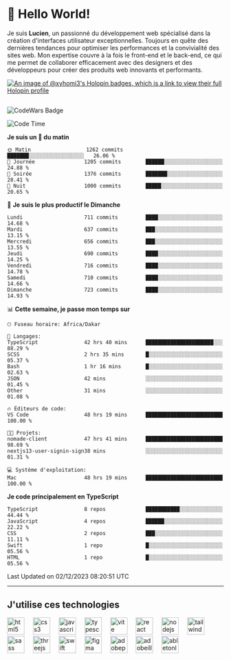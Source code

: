# 👋 Hello World!

Je suis **Lucien**, un passionné du développement web spécialisé dans la création d'interfaces utilisateur exceptionnelles. Toujours en quête des dernières tendances pour optimiser les performances et la convivialité des sites web. Mon expertise couvre à la fois le front-end et le back-end, ce qui me permet de collaborer efficacement avec des designers et des développeurs pour créer des produits web innovants et performants.

[![An image of @xyhomi3's Holopin badges, which is a link to view their full Holopin profile](https://holopin.me/xyhomi3)](https://holopin.io/@xyhomi3)

##

![CodeWars Badge](https://www.codewars.com/users/xyhomi3/badges/small)

<!--START_SECTION:waka-->
![Code Time](http://img.shields.io/badge/Code%20Time-379%20hrs%2055%20mins-blue)

**Je suis un 🐤 du matin** 

```text
🌞 Matin                  1262 commits        ███████░░░░░░░░░░░░░░░░░░   26.06 % 
🌆 Journée                1205 commits        ██████░░░░░░░░░░░░░░░░░░░   24.88 % 
🌃 Soirée                 1376 commits        ███████░░░░░░░░░░░░░░░░░░   28.41 % 
🌙 Nuit                   1000 commits        █████░░░░░░░░░░░░░░░░░░░░   20.65 % 
```
📅 **Je suis le plus productif le Dimanche** 

```text
Lundi                    711 commits         ████░░░░░░░░░░░░░░░░░░░░░   14.68 % 
Mardi                    637 commits         ███░░░░░░░░░░░░░░░░░░░░░░   13.15 % 
Mercredi                 656 commits         ███░░░░░░░░░░░░░░░░░░░░░░   13.55 % 
Jeudi                    690 commits         ████░░░░░░░░░░░░░░░░░░░░░   14.25 % 
Vendredi                 716 commits         ████░░░░░░░░░░░░░░░░░░░░░   14.78 % 
Samedi                   710 commits         ████░░░░░░░░░░░░░░░░░░░░░   14.66 % 
Dimanche                 723 commits         ████░░░░░░░░░░░░░░░░░░░░░   14.93 % 
```


📊 **Cette semaine, je passe mon temps sur** 

```text
🕑︎ Fuseau horaire: Africa/Dakar

💬 Langages: 
TypeScript               42 hrs 40 mins      ██████████████████████░░░   88.29 % 
SCSS                     2 hrs 35 mins       █░░░░░░░░░░░░░░░░░░░░░░░░   05.37 % 
Bash                     1 hr 16 mins        █░░░░░░░░░░░░░░░░░░░░░░░░   02.63 % 
JSON                     42 mins             ░░░░░░░░░░░░░░░░░░░░░░░░░   01.45 % 
Other                    31 mins             ░░░░░░░░░░░░░░░░░░░░░░░░░   01.08 % 

🔥 Éditeurs de code: 
VS Code                  48 hrs 19 mins      █████████████████████████   100.00 % 

🐱‍💻 Projets: 
nomade-client            47 hrs 41 mins      █████████████████████████   98.69 % 
nextjs13-user-signin-sign38 mins             ░░░░░░░░░░░░░░░░░░░░░░░░░   01.31 % 

💻 Système d'exploitation: 
Mac                      48 hrs 19 mins      █████████████████████████   100.00 % 
```

**Je code principalement en TypeScript** 

```text
TypeScript               8 repos             ███████████░░░░░░░░░░░░░░   44.44 % 
JavaScript               4 repos             ██████░░░░░░░░░░░░░░░░░░░   22.22 % 
CSS                      2 repos             ███░░░░░░░░░░░░░░░░░░░░░░   11.11 % 
Swift                    1 repo              █░░░░░░░░░░░░░░░░░░░░░░░░   05.56 % 
HTML                     1 repo              █░░░░░░░░░░░░░░░░░░░░░░░░   05.56 % 
```




 Last Updated on 02/12/2023 08:20:51 UTC
<!--END_SECTION:waka-->
---

## J'utilise ces technologies

<div align="left">
  <img src="https://skillicons.dev/icons?i=html" height="40" alt="html5 logo"  />
  <img width="12" />
  <img src="https://skillicons.dev/icons?i=css" height="40" alt="css3 logo"  />
  <img width="12" />
  <img src="https://skillicons.dev/icons?i=js" height="40" alt="javascript logo"  />
  <img width="12" />
  <img src="https://skillicons.dev/icons?i=ts" height="40" alt="typescript logo"  />
  <img width="12" />
  <img src="https://skillicons.dev/icons?i=vite" height="40" alt="vite logo"  />
  <img width="12" />
  <img src="https://skillicons.dev/icons?i=react" height="40" alt="react logo"  />
  <img width="12" />
  <img src="https://cdn.jsdelivr.net/gh/devicons/devicon/icons/nodejs/nodejs-original.svg" height="40" alt="nodejs logo"  />
  <img width="12" />
  <img src="https://skillicons.dev/icons?i=tailwind" height="40" alt="tailwindcss logo"  />
  <img width="12" />
  <img src="https://skillicons.dev/icons?i=sass" height="40" alt="sass logo"  />
  <img width="12" />
  <img src="https://skillicons.dev/icons?i=threejs" height="40" alt="threejs logo"  />
  <img width="12" />
  <img src="https://skillicons.dev/icons?i=swift" height="40" alt="swift logo"  />
  <img width="12" />
  <img src="https://skillicons.dev/icons?i=figma" height="40" alt="figma logo"  />
  <img width="12" />
  <img src="https://skillicons.dev/icons?i=ps" height="40" alt="adobephotoshop logo"  />
  <img width="12" />
  <img src="https://skillicons.dev/icons?i=ai" height="40" alt="adobeillustrator logo"  />
  <img width="12" />
  <img src="https://skillicons.dev/icons?i=ableton" height="40" alt="abletonlive logo"  />
</div>



